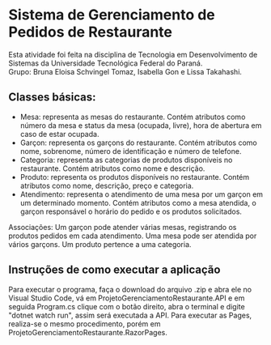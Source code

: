 <h1>Sistema de Gerenciamento de Pedidos de Restaurante</h1>

Esta atividade foi feita na disciplina de Tecnologia em Desenvolvimento de Sistemas da Universidade Tecnológica Federal do Paraná.
<br>
Grupo: Bruna Eloisa Schvingel Tomaz, Isabella Gon e Lissa Takahashi.
<h2>Classes básicas:</h2>

* Mesa: representa as mesas do restaurante. Contém atributos como número da mesa e status da mesa (ocupada, livre), hora de abertura em caso de estar ocupada.
* Garçon: representa os garçons do restaurante. Contém atributos como nome, sobrenome, número de identificação e número de telefone.
* Categoria: representa as categorias de produtos disponíveis no restaurante. Contém atributos como nome e descrição.
* Produto: representa os produtos disponíveis no restaurante. Contém atributos como nome, descrição, preço e categoria.
* Atendimento: representa o atendimento de uma mesa por um garçon em um determinado momento. Contém atributos como a mesa atendida, o garçon responsável o horário do pedido e os produtos solicitados.

Associações: Um garçon pode atender várias mesas, registrando os produtos pedidos em cada atendimento. Uma mesa pode ser atendida por vários garçons.  Um produto pertence a uma categoria.

<h2>Instruções de como executar a aplicação</h2>

Para executar o programa, faça o download do arquivo .zip e abra ele no Visual Studio Code, vá em ProjetoGerenciamentoRestaurante.API e em seguida Program.cs clique com o botão direito, abra o terminal e digite "dotnet watch run", assim será executada a API. Para executar as Pages, realiza-se o mesmo procedimento, porém em ProjetoGerenciamentoRestaurante.RazorPages.

